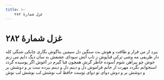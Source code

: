 ```yaml
---
title: >-
    غزل شمارهٔ ۲۸۲
---
```

# غزل شمارهٔ ۲۸۲

ببرد از من قرار و طاقت و هوش
بت سنگین دل سیمین بناگوش
نگاری چابکی شنگی کله دار
ظریفی مه وشی ترکی قباپوش
ز تاب آتش سودای عشقش
به سان دیگ دایم می زنم جوش
چو پیراهن شوم آسوده خاطر
گرش همچون قبا گیرم در آغوش
اگر پوسیده گردد استخوانم
نگردد مهرت از جانم فراموش
دل و دینم دل و دینم ببرده ست
بر و دوشش بر و دوشش بر و دوش
دوای تو دوای توست حافظ
لب نوشش لب نوشش لب نوش
